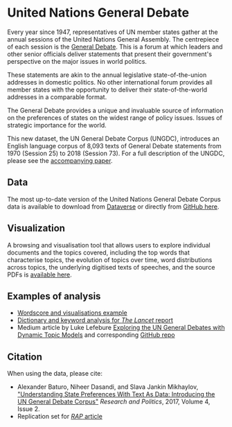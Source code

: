 # United Nations General Debate

Every year since 1947, representatives of UN member states gather at the annual sessions of the United Nations General Assembly. The centrepiece of each session is the [General Debate](https://gadebate.un.org/en). This is a forum at which leaders and other senior officials deliver statements that present their government's perspective on the major issues in world politics.

These statements are akin to the annual legislative state-of-the-union addresses in domestic politics. No other international forum provides all member states with the opportunity to deliver their state-of-the-world addresses in a comparable format.

The General Debate provides a unique and invaluable source of information on the preferences of states on the widest range of policy issues. Issues of strategic importance for the world.

This new dataset, the UN General Debate Corpus (UNGDC), introduces an English language corpus of 8,093 texts of General Debate statements from 1970 (Session 25) to 2018 (Session 73). For a full description of the UNGDC, please see the [accompanying paper](http://journals.sagepub.com/doi/abs/10.1177/2053168017712821).

## Data

The most up-to-date version of the United Nations General Debate Corpus data is available to download from [Dataverse](https://doi.org/10.7910/DVN/0TJX8Y) or directly from [GitHub here](files/UNGDC_1970-2018.zip).

## Visualization

A browsing and visualisation tool that allows users to explore individual documents and the topics covered, including the top words that characterise topics, the evolution of topics over time, word distributions across topics, the underlying digitised texts of speeches, and the source PDFs is [available here](http://ungd.smikhaylov.net).


## Examples of analysis

* [Wordscore and visualisations example](files/UNGD_analysis_example.nb.html)
* [Dictionary and keyword analysis for _The Lancet_ report](https://github.com/sjankin/lancet)
* Medium article by Luke Lefebure [Exploring the UN General Debates with Dynamic Topic Models](https://towardsdatascience.com/exploring-the-un-general-debates-with-dynamic-topic-models-72dc0e307696) and corresponding [GitHub repo](https://github.com/llefebure/un-general-debates)


## Citation

When using the data, please cite:
* Alexander Baturo, Niheer Dasandi, and Slava Jankin Mikhaylov, ["Understanding State Preferences With Text As Data: Introducing the UN General Debate Corpus"](http://journals.sagepub.com/doi/abs/10.1177/2053168017712821) _Research and Politics_, 2017, Volume 4, Issue 2.
* Replication set for [_RAP_ article](https://doi.org/10.7910/DVN/AER5QJ)
